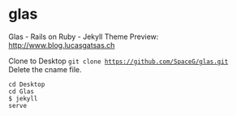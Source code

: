 # glas
Glas - Rails on Ruby - Jekyll Theme 
Preview: http://www.blog.lucasgatsas.ch 

Clone to Desktop
<code>git clone https://github.com/SpaceG/glas.git  </code>
Delete the cname file. 


<code>cd Desktop </code><br>
<code>cd Glas </code><br>
<code>$ jekyll serve </code>



